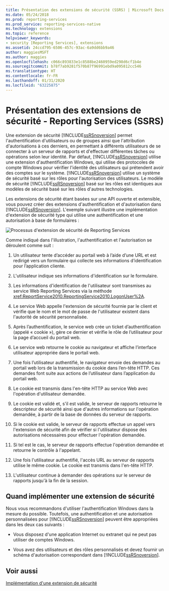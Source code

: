 ```yaml
---
title: Présentation des extensions de sécurité (SSRS) | Microsoft Docs
ms.date: 05/24/2018
ms.prod: reporting-services
ms.prod_service: reporting-services-native
ms.technology: extensions
ms.topic: reference
helpviewer_keywords:
- security [Reporting Services], extensions
ms.assetid: 24ccd795-6506-457c-93ac-6a9dd6bb9a46
author: maggiesMSFT
ms.author: maggies
ms.openlocfilehash: c066c893833e1c8588be2460959ed298d6cf1b4e
ms.sourcegitcommit: b78f7ab9281f570b87f96991ebd9a095812cc546
ms.translationtype: HT
ms.contentlocale: fr-FR
ms.lasthandoff: 01/31/2020
ms.locfileid: "63225875"
---
```

# <a name="security-extensions-overview---reporting-services-ssrs"></a>Présentation des extensions de sécurité - Reporting Services (SSRS)
  Une extension de sécurité [!INCLUDE[ssRSnoversion](../../../includes/ssrsnoversion-md.md)] permet l'authentification d'utilisateurs ou de groupes ainsi que l'attribution d'autorisations à ces derniers, en permettant à différents utilisateurs de se connecter à un serveur de rapports et d'effectuer différentes tâches ou opérations selon leur identité. Par défaut, [!INCLUDE[ssRSnoversion](../../../includes/ssrsnoversion-md.md)] utilise une extension d'authentification Windows, qui utilise des protocoles de compte Windows pour vérifier l'identité des utilisateurs qui prétendent avoir des comptes sur le système. [!INCLUDE[ssRSnoversion](../../../includes/ssrsnoversion-md.md)] utilise un système de sécurité basé sur les rôles pour l'autorisation des utilisateurs. Le modèle de sécurité [!INCLUDE[ssRSnoversion](../../../includes/ssrsnoversion-md.md)] basé sur les rôles est identiques aux modèles de sécurité basé sur les rôles d'autres technologies.  
  
 Les extensions de sécurité étant basées sur une API ouverte et extensible, vous pouvez créer des extensions d'authentification et d'autorisation dans [!INCLUDE[ssRSnoversion](../../../includes/ssrsnoversion-md.md)]. L'exemple suivant illustre une implémentation d'extension de sécurité type qui utilise une authentification et une autorisation à base de formulaires :  
  
 ![Processus d'extension de sécurité de Reporting Services](../../../reporting-services/extensions/security-extension/media/rosettasecurityextensionflow.gif "Processus d'extension de sécurité de Reporting Services")  
  
 Comme indiqué dans l'illustration, l'authentification et l'autorisation se déroulent comme suit :  
  
1.  Un utilisateur tente d’accéder au portail web à l’aide d’une URL et est redirigé vers un formulaire qui collecte ses informations d’identification pour l’application cliente.  
  
2.  L'utilisateur indique ses informations d'identification sur le formulaire.  
  
3.  Les informations d'identification de l'utilisateur sont transmises au service Web Reporting Services via la méthode <xref:ReportService2010.ReportingService2010.LogonUser%2A>.  
  
4.  Le service Web appelle l'extension de sécurité fournie par le client et vérifie que le nom et le mot de passe de l'utilisateur existent dans l'autorité de sécurité personnalisée.  
  
5.  Après l’authentification, le service web crée un ticket d’authentification (appelé « cookie »), gère ce dernier et vérifie le rôle de l’utilisateur pour la page d’accueil du portail web.  
  
6.  Le service web retourne le cookie au navigateur et affiche l’interface utilisateur appropriée dans le portail web.  
  
7.  Une fois l’utilisateur authentifié, le navigateur envoie des demandes au portail web lors de la transmission du cookie dans l’en-tête HTTP. Ces demandes font suite aux actions de l’utilisateur dans l’application du portail web.  
  
8.  Le cookie est transmis dans l'en-tête HTTP au service Web avec l'opération d'utilisateur demandée.  
  
9. Le cookie est validé et, s'il est valide, le serveur de rapports retourne le descripteur de sécurité ainsi que d'autres informations sur l'opération demandée, à partir de la base de données du serveur de rapports.  
  
10. Si le cookie est valide, le serveur de rapports effectue un appel vers l'extension de sécurité afin de vérifier si l'utilisateur dispose des autorisations nécessaires pour effectuer l'opération demandée.  
  
11. Si tel est le cas, le serveur de rapports effectue l'opération demandée et retourne le contrôle à l'appelant.  
  
12. Une fois l'utilisateur authentifié, l'accès URL au serveur de rapports utilise le même cookie. Le cookie est transmis dans l'en-tête HTTP.  
  
13. L'utilisateur continue à demander des opérations sur le serveur de rapports jusqu'à la fin de la session.  
  
## <a name="when-to-implement-a-security-extension"></a>Quand implémenter une extension de sécurité  
 Nous vous recommandons d'utiliser l'authentification Windows dans la mesure du possible. Toutefois, une authentification et une autorisation personnalisées pour [!INCLUDE[ssRSnoversion](../../../includes/ssrsnoversion-md.md)] peuvent être appropriées dans les deux cas suivants :  
  
-   Vous disposez d'une application Internet ou extranet qui ne peut pas utiliser de comptes Windows.  
  
-   Vous avez des utilisateurs et des rôles personnalisés et devez fournir un schéma d'autorisation correspondant dans [!INCLUDE[ssRSnoversion](../../../includes/ssrsnoversion-md.md)].  
  
## <a name="see-also"></a>Voir aussi  
 [Implémentation d'une extension de sécurité](../../../reporting-services/extensions/security-extension/implementing-a-security-extension.md)   
  
  
